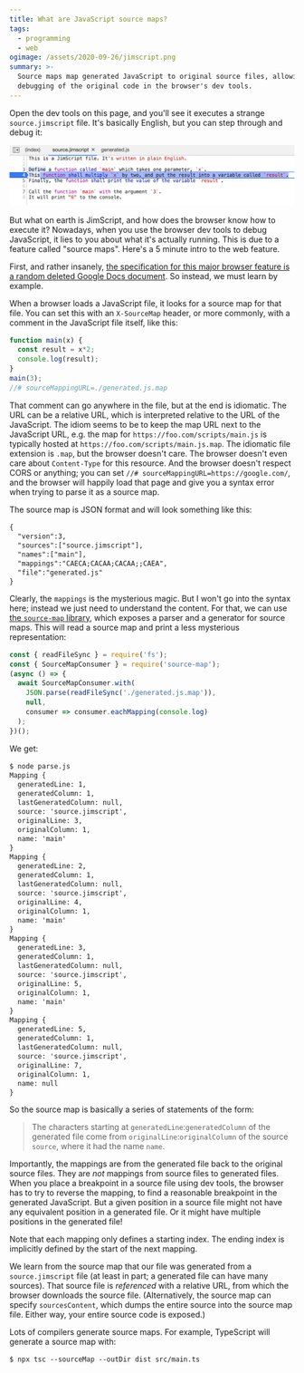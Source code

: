 ```yaml
---
title: What are JavaScript source maps?
tags:
  - programming
  - web
ogimage: /assets/2020-09-26/jimscript.png
summary: >-
  Source maps map generated JavaScript to original source files, allowing
  debugging of the original code in the browser's dev tools.
---
```


<script src="/assets/2020-09-26/generated.js"></script>

Open the dev tools on this page,
and you'll see it executes a strange `source.jimscript` file.
It's basically English, but you can step through and debug it:

<p><img src="/assets/2020-09-26/jimscript.png"/></p>

But what on earth is JimScript,
and how does the browser know how to execute it?
Nowadays, when you use the browser dev tools to debug JavaScript,
it lies to you about what it's actually running.
This is due to a feature called "source maps".
Here's a 5 minute intro to the web feature.

First, and rather insanely, [the specification for this major browser feature is a random deleted Google Docs document](https://stackoverflow.com/questions/64102986/where-is-the-specification-standard-for-javascript-source-maps).
So instead, we must learn by example.

When a browser loads a JavaScript file,
it looks for a source map for that file.
You can set this with an `X-SourceMap` header,
or more commonly, with a comment in the JavaScript file itself, like this:

```js
function main(x) {
  const result = x*2;
  console.log(result);
}
main(3);
//# sourceMappingURL=./generated.js.map
```

That comment can go anywhere in the file,
but at the end is idiomatic.
The URL can be a relative URL,
which is interpreted relative to the URL of the JavaScript.
The idiom seems to be to keep the map URL next to the JavaScript URL,
e.g. the map for `https://foo.com/scripts/main.js`
is typically hosted at `https://foo.com/scripts/main.js.map`.
The idiomatic file extension is `.map`, but the browser doesn't care.
The browser doesn't even care about `Content-Type` for this resource.
And the browser doesn't respect CORS or anything;
you can set `//# sourceMappingURL=https://google.com/`,
and the browser will happily load that page
and give you a syntax error when trying to parse it as a source map.

The source map is JSON format and will look something like this:

```
{
  "version":3,
  "sources":["source.jimscript"],
  "names":["main"],
  "mappings":"CAECA;CACAA;CACAA;;CAEA",
  "file":"generated.js"
}
```

Clearly, the `mappings` is the mysterious magic.
But I won't go into the syntax here;
instead we just need to understand the content.
For that, we can use [the `source-map` library](https://github.com/mozilla/source-map),
which exposes a parser and a generator for source maps.
This will read a source map and print a less mysterious representation:

```js
const { readFileSync } = require('fs');
const { SourceMapConsumer } = require('source-map');
(async () => {
  await SourceMapConsumer.with(
    JSON.parse(readFileSync('./generated.js.map')), 
    null, 
    consumer => consumer.eachMapping(console.log)
  );
})();
```

We get:

```
$ node parse.js
Mapping {
  generatedLine: 1,
  generatedColumn: 1,
  lastGeneratedColumn: null,
  source: 'source.jimscript',
  originalLine: 3,
  originalColumn: 1,
  name: 'main'
}
Mapping {
  generatedLine: 2,
  generatedColumn: 1,
  lastGeneratedColumn: null,
  source: 'source.jimscript',
  originalLine: 4,
  originalColumn: 1,
  name: 'main'
}
Mapping {
  generatedLine: 3,
  generatedColumn: 1,
  lastGeneratedColumn: null,
  source: 'source.jimscript',
  originalLine: 5,
  originalColumn: 1,
  name: 'main'
}
Mapping {
  generatedLine: 5,
  generatedColumn: 1,
  lastGeneratedColumn: null,
  source: 'source.jimscript',
  originalLine: 7,
  originalColumn: 1,
  name: null
}
```

So the source map is basically a series of statements of the form:

> The characters starting at `generatedLine`:`generatedColumn` of the generated file
> come from `originalLine`:`originalColumn` of the source `source`,
> where it had the name `name`.

Importantly, the mappings are from the generated file back to the original source files.
They are _not_ mappings from source files to generated files.
When you place a breakpoint in a source file using dev tools,
the browser has to try to reverse the mapping, 
to find a reasonable breakpoint in the generated JavaScript.
But a given position in a source file might not have any equivalent position in a generated file.
Or it might have multiple positions in the generated file!

Note that each mapping only defines a starting index.
The ending index is implicitly defined by the start of the next mapping.

We learn from the source map that our file was generated from a `source.jimscript` file
(at least in part; a generated file can have many sources).
That source file is _referenced_ with a relative URL,
from which the browser downloads the source file.
(Alternatively, the source map can specify `sourcesContent`,
which dumps the entire source into the source map file.
Either way, your entire source code is exposed.)

Lots of compilers generate source maps.
For example, TypeScript will generate a source map with:

```
$ npx tsc --sourceMap --outDir dist src/main.ts
```
